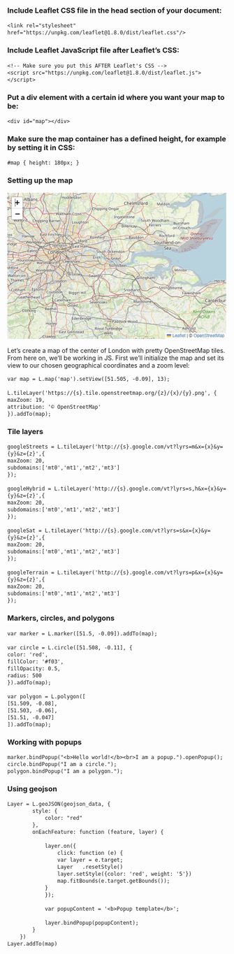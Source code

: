 ### Include Leaflet CSS file in the head section of your document:

    <link rel="stylesheet" href="https://unpkg.com/leaflet@1.8.0/dist/leaflet.css"/>

### Include Leaflet JavaScript file after Leaflet’s CSS:
    <!-- Make sure you put this AFTER Leaflet's CSS -->
    <script src="https://unpkg.com/leaflet@1.8.0/dist/leaflet.js"></script>

### Put a div element with a certain id where you want your map to be:

    <div id="map"></div>

### Make sure the map container has a defined height, for example by setting it in CSS:

    #map { height: 180px; }


### Setting up the map

![map](app/templates/pages/map.png)

Let’s create a map of the center of London with pretty OpenStreetMap tiles. From here on, we’ll be working in JS. First we’ll initialize the map and set its view to our chosen geographical coordinates and a zoom level:

    var map = L.map('map').setView([51.505, -0.09], 13);

    L.tileLayer('https://{s}.tile.openstreetmap.org/{z}/{x}/{y}.png', {
    maxZoom: 19,
    attribution: '© OpenStreetMap'
    }).addTo(map);

### Tile layers 
    googleStreets = L.tileLayer('http://{s}.google.com/vt?lyrs=m&x={x}&y={y}&z={z}',{
    maxZoom: 20,
    subdomains:['mt0','mt1','mt2','mt3']
    });

    googleHybrid = L.tileLayer('http://{s}.google.com/vt?lyrs=s,h&x={x}&y={y}&z={z}',{
    maxZoom: 20,
    subdomains:['mt0','mt1','mt2','mt3']
    });

    googleSat = L.tileLayer('http://{s}.google.com/vt?lyrs=s&x={x}&y={y}&z={z}',{
    maxZoom: 20,
    subdomains:['mt0','mt1','mt2','mt3']
    });
    
    googleTerrain = L.tileLayer('http://{s}.google.com/vt?lyrs=p&x={x}&y={y}&z={z}',{
    maxZoom: 20,
    subdomains:['mt0','mt1','mt2','mt3']
    });


### Markers, circles, and polygons
    var marker = L.marker([51.5, -0.09]).addTo(map);

    var circle = L.circle([51.508, -0.11], {
    color: 'red',
    fillColor: '#f03',
    fillOpacity: 0.5,
    radius: 500
    }).addTo(map);

    var polygon = L.polygon([
    [51.509, -0.08],
    [51.503, -0.06],
    [51.51, -0.047]
    ]).addTo(map);

### Working with popups

    marker.bindPopup("<b>Hello world!</b><br>I am a popup.").openPopup();
    circle.bindPopup("I am a circle.");
    polygon.bindPopup("I am a polygon.");


### Using geojson

    Layer = L.geoJSON(geojson_data, {
            style: {
                color: "red"
            },
            onEachFeature: function (feature, layer) {
                
                layer.on({
                    click: function (e) {
                    var layer = e.target;
                    Layer   .resetStyle()
                    layer.setStyle({color: 'red', weight: '5'})
                    map.fitBounds(e.target.getBounds());
                }
                });

                var popupContent = '<b>Popup template</b>';

                layer.bindPopup(popupContent);
            }
        })
    Layer.addTo(map)